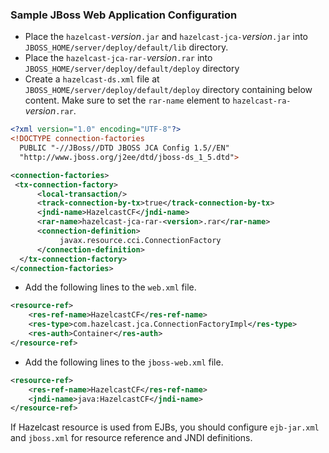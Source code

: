 

### Sample JBoss Web Application Configuration

- Place the `hazelcast-`*version*`.jar` and `hazelcast-jca-`*version*`.jar` into `JBOSS_HOME/server/deploy/default/lib` directory.
- Place the `hazelcast-jca-rar-`*version*`.rar` into `JBOSS_HOME/server/deploy/default/deploy` directory
- Create a `hazelcast-ds.xml` file at `JBOSS_HOME/server/deploy/default/deploy` directory containing below content. Make sure to set the `rar-name` element to `hazelcast-ra-`*version*`.rar`.

```xml
<?xml version="1.0" encoding="UTF-8"?>
<!DOCTYPE connection-factories
  PUBLIC "-//JBoss//DTD JBOSS JCA Config 1.5//EN"
  "http://www.jboss.org/j2ee/dtd/jboss-ds_1_5.dtd">

<connection-factories>
 <tx-connection-factory>
      <local-transaction/>
      <track-connection-by-tx>true</track-connection-by-tx>
      <jndi-name>HazelcastCF</jndi-name>
      <rar-name>hazelcast-jca-rar-<version>.rar</rar-name>
      <connection-definition>
           javax.resource.cci.ConnectionFactory
      </connection-definition>
  </tx-connection-factory>
</connection-factories>
```

- Add the following lines to the `web.xml` file.

```xml
<resource-ref>
    <res-ref-name>HazelcastCF</res-ref-name>
    <res-type>com.hazelcast.jca.ConnectionFactoryImpl</res-type>
    <res-auth>Container</res-auth>
</resource-ref>
```

- Add the following lines to the `jboss-web.xml` file.

```xml
<resource-ref>
    <res-ref-name>HazelcastCF</res-ref-name>
    <jndi-name>java:HazelcastCF</jndi-name>
</resource-ref>
```

If Hazelcast resource is used from EJBs, you should configure `ejb-jar.xml` and `jboss.xml` for resource reference and JNDI definitions.

<br> </br>



